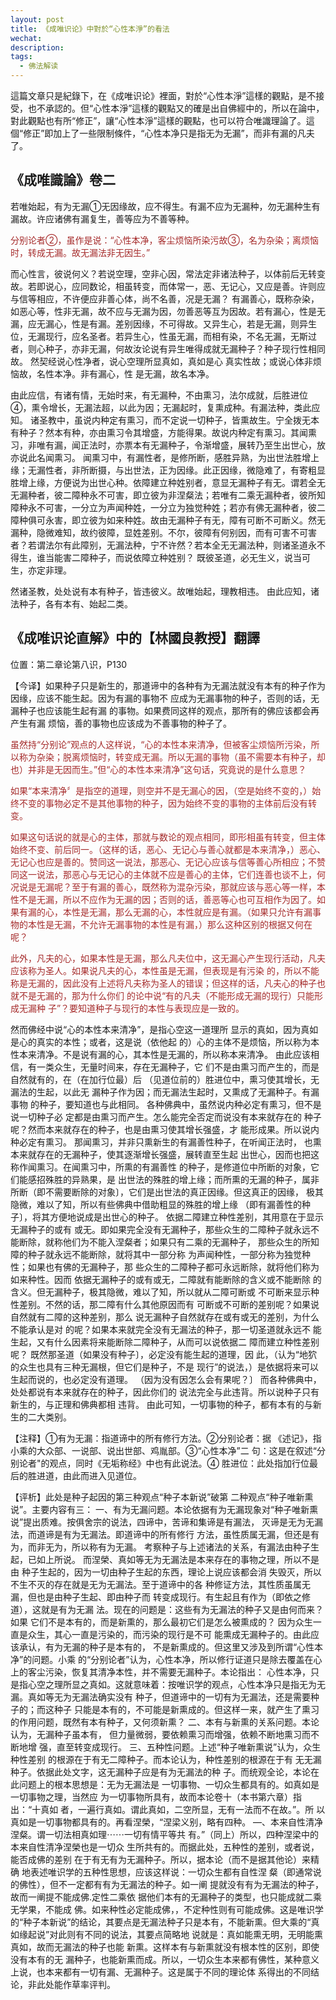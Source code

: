 ```yaml
---
layout: post
title: 《成唯识论》中對於“心性本淨”的看法
wechat: 
description: 
tags:
  - 佛法解读
---
```


這篇文章只是紀錄下，在《成唯识论》裡面，對於“心性本淨”這樣的觀點，是不接受，也不承認的。但“心性本淨”這樣的觀點又的確是出自佛經中的，所以在論中，對此觀點也有所“修正”，讓“心性本淨”這樣的觀點，也可以符合唯識理論了。這個“修正”即加上了一些限制條件，“心性本净只是指无为无漏”，而非有漏的凡夫了。

## 《成唯識論》卷二

若唯始起，有为无漏①无因缘故，应不得生。有漏不应为无漏种，勿无漏种生有漏故。许应诸佛有漏复生，善等应为不善等种。

<span style="color:brown">分别论者②，虽作是说：“心性本净，客尘烦恼所染污故③，名为杂染；离烦恼时，转成无漏。故无漏法非无因生。”

而心性言，彼说何义？若说空理，空非心因，常法定非诸法种子，以体前后无转变故。若即说心，应同数论，相虽转变，而体常一，恶、无记心，又应是善。许则应与信等相应，不许便应非善心体，尚不名善，况是无漏？ 有漏善心，既称杂染，如恶心等，性非无漏，故不应与无漏为因，勿善恶等互为因故。若有漏心，性是无漏，应无漏心，性是有漏。差别因缘，不可得故。又异生心，若是无漏，则异生位，无漏现行，应名圣者。若异生心，性虽无漏，而相有染，不名无漏，无斯过者，则心种子，亦非无漏，何故汝论说有异生唯得成就无漏种子？种子现行性相同故。 然契经说心性净者，说心空理所显真如，真如是心 真实性故；或说心体非烦恼故，名性本净。非有漏心，性 是无漏，故名本净。

由此应信，有诸有情，无始时来，有无漏种，不由熏习，法尔成就，后胜进位④，熏令增长，无漏法超，以此为因；无漏起时，复熏成种。有漏法种，类此应知。 诸圣教中，虽说内种定有熏习，而不定说一切种子，皆熏故生。宁全拨无本有种子？然本有种，亦由熏习令其增盛，方能得果。故说内种定有熏习。其闻熏习，非唯有漏，闻正法时，亦票本有无漏种子，令渐增盛，展转乃至生出世心，放亦说此名闻熏习。 闻熏习中，有漏性者，是修所断，感胜异熟，为出世法胜增上缘；无漏性者，非所断摄，与出世法，正为因缘。此正因缘，微隐难了，有寄粗显胜增上缘，方便说为出世心种。依障建立种姓别者，意显无漏种子有无。谓若全无无漏种者，彼二障种永不可害，即立彼为非涅粲法；若唯有二乘无漏种者，彼所知障种永不可害，一分立为声闻种姓，一分立为独觉种姓；若亦有佛无漏种者，彼二障种俱可永害，即立彼为如来种姓。故由无漏种子有无，障有可断不可断义。然无漏种，隐微难知，故约彼障，显姓差别。不尔，彼障有何别因，而有可害不可害者？若谓法尔有此障别，无漏法种，宁不许然？若本全无无漏法种，则诸圣道永不得生，谁当能害二障种子，而说依障立种姓别？ 既彼圣道，必无生义，说当可生，亦定非理。

然诸圣教，处处说有本有种子，皆违彼义。故唯始起，理教相违。 由此应知，诸法种子，各有本有、始起二类。

## 《成唯识论直解》中的【林國良教授】翻譯
位置：第二章论第八识，P130

【今译】如果种子只是新生的，那道谛中的各种有为无漏法就没有本有的种子作为因缘，应该不能生起。因为有漏的事物不 应成为无漏事物的种子，否则的话，无漏种子也应该能生起有漏 的事物。如果费同这样的观点，那所有的佛应该都会再产生有漏 烦恼，善的事物也应该成为不善事物的种子了。 

<span style="color:brown">虽然持“分别论”观点的人这样说，“心的本性本来清净，但被客尘烦恼所污染，所以称为杂染；脱离烦恼时，转变成无漏。所以无漏的事物（虽不需要本有种子，却也）并非是无因而生。”但“心的本性本来清净”这句话，究竟说的是什么意思？

<span style="color:brown">如果“本来清净〞是指空的道理，则空并不是无漏心的因，（空是始终不变的，）始终不变的事物必定不是其他事物的种子，因为始终不变的事物的主体前后没有转变。

<span style="color:brown">如果这句话说的就是心的主体，那就与数论的观点相同，即形相虽有转变，但主体始终不变、前后同一。（这样的话，恶心、无记心与善心就都是本来清净，）恶心、 无记心也应是善的。赞同这一说法，那恶心、无记心应该与信等善心所相应；不赞同这一说法，那恶心与无记心的主体就不应是善心的主体，它们连善也谈不上，何况说是无漏呢？至于有漏的善心，既然称为混杂污染，那就应该与恶心等一样，本性不是无漏，所以不应作为无漏的因；否则的话，善恶等心也可互相作为因了。如果有漏的心，本性是无漏，那么无漏的心，本性就应是有漏。（如果只允许有漏事物的本性是无漏，不允许无漏事物的本性是有漏，）那么这种区别的根据又何在呢？

<span style="color:brown">此外，凡夫的心，如果本性是无漏，那么凡夫位中，这无漏心产生现行活动，凡夫应该称为圣人。如果说凡夫的心，本性虽是无漏，但表现是有污染 的，所以不能称是无漏的，因此没有上述将凡夫称为圣人的错误；但这样的话，凡夫心的种子也就不是无漏的，那为什么你们 的论中说“有的凡夫（不能形成无漏的现行）只能形成无漏种 子”？要知道种子与现行的本性与表现应是一致的。 

然而佛经中说“心的本性本来清净”，是指心空这一道理所 显示的真如，因为真如是心的真实的本性；或者，这是说（依他起 的）心的主体不是烦恼，所以称为本性本来清净。不是说有漏的心，其本性是无漏的，所以称本来清净。 由此应该相信，有一类众生，无量时间来，存在无漏种子，它 们不是由熏习而产生的，而是自然就有的，在（在加行位最）后 （见道位前的）胜进位中，熏习使其增长，无漏法的生起，以此无 漏种子作为因；而无漏法生起时，又熏成了无漏种子。有漏事物 的种子，要知道也与此相同。 各种佛典中，虽然说内种必定有熏习，但不是说一切种子必 定都是由熏习而产生。怎么能完全否定而说没有本来就存在的 种子呢？然而本来就存在的种子，也是由熏习使其增长强盛，才 能形成果。所以说内种必定有熏习。 那闻熏习，并非只熏新生的有漏善性种子，在听闻正法时， 也熏本来就存在的无漏种子，使其逐渐增长强盛，展转直至生起 出世心，因而也把这称作闻熏习。在闻熏习中，所熏的有漏善性 的种子，是修道位中所断的对象，它们能感招殊胜的异熟果，是 出世法的殊胜的增上缘；而所熏的无漏的种子，属非所断（即不需要断除的对象〕，它们是出世法的真正因缘。但这真正的因缘， 极其隐微，难以了知，所以有些佛典中借助粗显的殊胜的增上缘 （即有漏善性的种子〕，将其方便地说成是出世心的种子。 依据二障建立种性差别，其用意在于显示无漏种子的或有 或无。即如果完全没有无漏种子，那些众生的二障种子就永远不 能断除，就称他们为不能入涅粲者；如果只有二乘的无漏种子， 那些众生的所知障的种子就永远不能断除，就将其中一部分称 为声闻种性，一部分称为独觉种性；如果也有佛的无漏种子，那 些众生的二障种子都可永远断除，就将他们称为如来种性。因而 依据无漏种子的或有或无，二障就有能断除的含义或不能断除 的含义。但无漏种子，极其隐微，难以了知，所以就从二障可断或 不可断来显示种性差别。不然的话，那二障有什么其他原因而有 可断或不可断的差别呢？如果说自然就有二障的这种差别，那么 说无漏种子自然就存在或有或无的差别，为什么不能承认是对 的呢？如果本来就完全没有无漏法的种子，那一切圣道就永远不 能生起，又有什么因素将来能断除二障种子，从而可以说依据二 障而建立种性差别呢？ 既然那圣道（如果没有种子〕，必定没有能生起的道理，因 此，（认为“地狖的众生也具有三种无漏根，但它们是种子，不是 现行”的说法，）是依据将来可以生起而说的，也必定没有道理。 （因为没有因怎么会有果呢？〕 而各种佛典中，处处都说有本来就存在的种子，因此你们的 说法完全与此违背。所以说种子只有新生的，与正理和佛典都相 违背。 由此可知，一切事物的种子，都有本有的与新生的二大类别。

【注释】①有为无漏：指道谛中的所有修行方法。②分别论者：据 《述记》，指小乘的大众部、一说部、说出世部、鸡胤部。③“心性本净”二 句：这是在叙述“分别论者"的观点，同时《无垢称经》中也有此说法。④ 胜进位：此处指加行位最后的胜进道，由此而进入见道位。

【评析】此处是种子起因的第三种观点“种子本新说”破第 二种观点“种子唯新熏说”。主要内容有三： 一、有为无漏问题。本论依据有为无漏现象对“种子唯新熏 说”提出质难。按俱舍宗的说法，四谛中，苦谛和集谛是有漏法， 灭谛是无为无漏法，而道谛是有为无漏法。即道谛中的所有修行 方法，虽性质属无漏，但还是有为，而非无为，所以称有为无漏。 考察种子与上述诸法的关系，有漏法由种子生起，已如上所说。 而涅榮、真如等无为无漏法是本来存在的事物之理，所以不是由 种子生起的，因为一切由种子生起的东西，理论上说应该都会消 失毁灭，所以不生不灭的存在就是无为无漏法。至于道谛中的各 种修证方法，其性质虽属无漏，但也是由种子生起、即由种子而 转变成现行。有生起且有作为（即依之修道），这就是有为无漏 法。现在的问题是：这些有为无漏法的种子又是由何而来？如果 它们不是本有的，而是新熏的，那么最初它们是怎么被熏成的？ 因为众生一直是众生，其心一直是污染的，而污染的现行是不可 能熏成无漏种子的。由此应该承认，有为无漏的种子是本有的， 不是新熏成的。但这里又涉及到所谓“心性本净”的问题。小乘 的“分别论者”认为，心性本净，所以修行证道只是除去覆盖在心 上的客尘污染，恢复其清净本性，并不需要无漏种子。本论指出： 心性本净，只是指心空之理所显之真如。这就意味着：按唯识学的观点，心性本净只是指无为无漏。真如等无为无漏法确实没有 种子，但道谛中的一切有为无漏法，还是需要种子的；而这种子 只能是本有的，不可能是新熏成的。但这样一来，就产生了熏习 的作用问题，既然有本有种子，又何须新熏？ 二、本有与新熏的关系问题。本论认为，无漏种子虽本有， 但力量微弱，要依赖熏习而增强，依赖不断地熏习而不断地增 强，直至转变成现行。 三、五种性问题。上述“种子唯新熏说”认为，众生种性差别 的根源在于有无二障种子。而本论认为，种性差别的根源在于有 无无漏种子。依据此处文字，这无漏种子应是有为无漏法的种 子。而统观全论，本论在此问题上的根本思想是：无为无漏法是 一切事物、一切众生都具有的。如真如是一切事物之理，当然应 为一切事物所具有，故而本论卷十（本书第六章）指出：“十真如 者，一遍行真如。谓此真如，二空所显，无有一法而不在故。”。所 以真如是一切事物都具有的。再看涅榮，“涅梁义别，略有四种。 —、本来自性清净涅粲。谓一切法相真如理⋯⋯一切有情平等共 有。”（同上）所以，四种涅梁中的本来自性清净涅榮也是一切众 生所共有的。而据此处，五种性的差别，或者说，能否成佛的差别 在于有无有为无漏种子。所以，据本论（而不是据其他论）来精确 地表述唯识学的五种性思想，应该这样说：一切众生都有自性涅 粲（即通常说的佛性），但不一定都有有为无漏法的种子。如一阐 提就没有有为无漏法的种子，故而一阐提不能成佛.定性二乘依 据他们本有的无漏种子的类型，也只能成就二乘无学果，不能成 佛。如来种性必定能成佛，，不定种性则有可能成佛。这是唯识学 的“种子本新说”的结论，其要点是无漏法种子只是本有，不能新熏。但大乘的“真如缘起说”对此则有不同的说法，其要点简略地 说就是：真如能熏无明，无明能熏真如，故而无漏法的种子也能 新熏。这样本有与新熏就没有根本性的区别，即使没有本有的无 漏种子，也能新熏而成。所以，一切众生本来都有佛性，某种意义 上说，也本来都有一切有漏、无漏种子。这是属于不同的理论体 系得出的不同结论，非此处能作草率评判。

